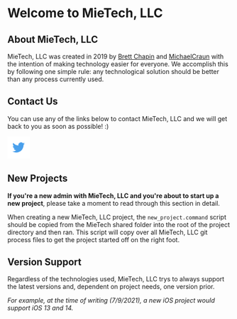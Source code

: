 # Welcome to MieTech, LLC 
<!-- some blurb about MieTech, LLC -->

## About MieTech, LLC
<!-- information about MieTech, LLC -->
MieTech, LLC was created in 2019 by [Brett Chapin](https://github.com/BAChapin) and [MichaelCraun](https://github.com/Michaelcraun) with the intention of making technology easier for everyone. We accomplish this by following one simple rule: any technological solution should be better than any process currently used. 

## Contact Us
<!-- The various ways to contact MieTech, LLC -->
You can use any of the links below to contact MieTech, LLC and we will get back to you as soon as possible! :)
<!-- Website <a href="https://twitter.com/mietechllc"> <img src="image/twitter.png" alt="MieTech, LLC on Twitter" width=50 height=50> </a>
<!-- Email <a href="https://twitter.com/mietechllc"> <img src="image/twitter.png" alt="MieTech, LLC on Twitter" width=50 height=50> </a>
<!-- Twitter --> <a href="https://twitter.com/mietechllc"> <img src="image/twitter.png" alt="MieTech, LLC on Twitter" width=50 height=50> </a>
<!-- LinkedIn <a href="https://twitter.com/mietechllc"> <img src="image/twitter.png" alt="MieTech, LLC on Twitter" width=50 height=50> </a>
<!-- Facebook <a href="https://twitter.com/mietechllc"> <img src="image/twitter.png" alt="MieTech, LLC on Twitter" width=50 height=50> </a>

## Git Process
<!-- info about MieTech, LLC's git process --> 

## New Projects
<!-- information about setting up a new MieTech, LLC project -->
**If you're a new admin with MieTech, LLC and you're about to start up a new project**, please take a moment to read through this section in detail.

When creating a new MieTech, LLC project, the `new_project.command` script should be copied from the MieTech shared folder into the root of the project directory and then ran. This script will copy over all MieTech, LLC git process files to get the project started off on the right foot.

## Version Support
<!-- What versions of OS will MieTech, LLC support by default? -->
Regardless of the technologies used, MieTech, LLC trys to always support the latest versions and, dependent on project needs, one version prior. 

*For example, at the time of writing (7/9/2021), a new iOS project would support iOS 13 and 14.*

<!--
**mietechnologies/mietechnologies** is a ✨ _special_ ✨ repository because its `README.md` (this file) appears on your GitHub profile.

Here are some ideas to get you started:

- 🔭 I’m currently working on ...
- 🌱 I’m currently learning ...
- 👯 I’m looking to collaborate on ...
- 🤔 I’m looking for help with ...
- 💬 Ask me about ...
- 📫 How to reach me: ...
- 😄 Pronouns: ...
- ⚡ Fun fact: ...
-->
